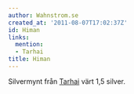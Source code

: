 ```yaml
---
author: Wahnstrom.se
created_at: '2011-08-07T17:02:37Z'
id: Himan
links:
  mention:
  - Tarhai
title: Himan
---
```


Silvermynt från [Tarhai] värt 1,5 silver.

  [Tarhai]: Tarhai